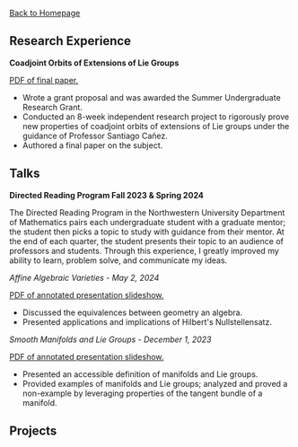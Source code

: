 [Back to Homepage](/README.md)

## Research Experience
**Coadjoint Orbits of Extensions of Lie Groups**

<a href="https://www.overleaf.com/read/cfthgkqvbyfx#bd801e">PDF of final paper.</a>
- Wrote a grant proposal and was awarded the Summer Undergraduate Research Grant.
- Conducted an 8-week independent research project to rigorously prove new properties of coadjoint orbits of extensions of Lie groups under the guidance of Professor Santiago Cañez.
- Authored a final paper on the subject.

## Talks

**Directed Reading Program Fall 2023 & Spring 2024**

The Directed Reading Program in the Northwestern University Department of Mathematics pairs each undergraduate student with a graduate mentor; the student then picks a topic to study with guidance from their mentor. At the end of each quarter, the student presents their topic to an audience of professors and students. Through this experience, I greatly improved my ability to learn, problem solve, and communicate my ideas.

*Affine Algebraic Varieties* - *May 2, 2024*

<a href="assets/img/DRP Spring 2024 - Affine Algebraic Varieties.pdf" target="_blank">PDF of annotated presentation slideshow.</a>
- Discussed the equivalences between geometry an algebra.
- Presented applications and implications of Hilbert's Nullstellensatz.

<!-- <iframe width="100%" height="400" src="assets/img/DRP Spring 2024 - Affine Algebraic Varieties.pdf"> </iframe> -->


*Smooth Manifolds and Lie Groups* - *December 1, 2023*

<a href="assets/img/DRP Spring 2024 - Affine Algebraic Varieties.pdf" target="_blank">PDF of annotated presentation slideshow.</a>
- Presented an accessible definition of manifolds and Lie groups.
- Provided examples of manifolds and Lie groups; analyzed and proved a non-example by leveraging properties of the tangent bundle of a manifold.

<!-- <iframe width="100%" height="400" src="assets/img/DRP Fall 2023 - Smooth Manifolds and Lie Groups.pdf"> </iframe> -->



## Projects
